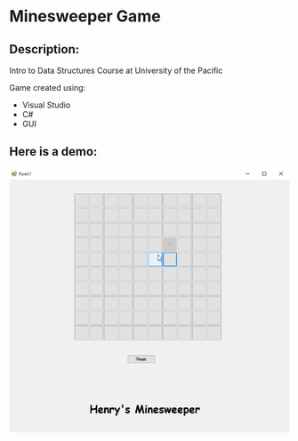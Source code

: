 # Minesweeper Game

## Description:
Intro to Data Structures Course at University of the Pacific

Game created using:
 - Visual Studio
 - C#
 - GUI


 ## Here is a demo:

![](demo.gif)
